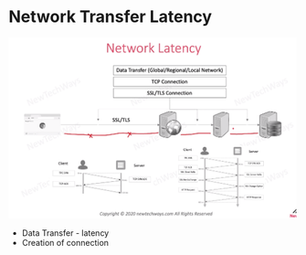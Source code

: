 # Network Transfer Latency

![Alt text](image-4.png)

- Data Transfer - latency
- Creation of connection